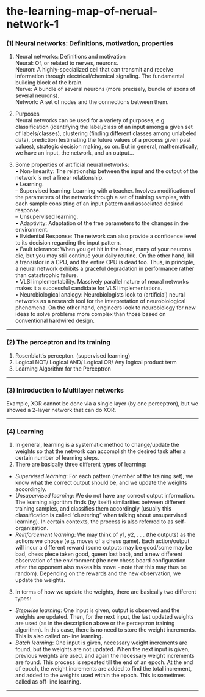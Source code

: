 # the-learning-map-of-nerual-network-1

### (1) Neural networks: Definitions, motivation, properties



1. Neural networks: Definitions and motivation
<br> Neural: Of, or related to nerves, neurons.
<br> Neuron: A highly-specialized cell that can transmit and receive information through electrical/chemical
signaling. The fundamental building block of the brain.
<br> Nerve: A bundle of several neurons (more precisely, bundle of axons of several neurons).
<br> Network: A set of nodes and the connections between them.

2. Purposes
<br> Neural networks can be used for a variety of purposes, e.g. classification (identifying the label/class of
an input among a given set of labels/classes), clustering (finding different classes among unlabeled data),
prediction (estimating the future values of a process given past values), strategic decision making, so on.
But in general, mathematically, we have an input, the network, and an output...

3. Some properties of artificial neural networks:
<br> • Non-linearity: The relationship between the input and the output of the network is not a linear
relationship.
<br> • Learning.
<br> – Supervised learning: Learning with a teacher. Involves modification of the parameters of the
network through a set of training samples, with each sample consisting of an input pattern and
associated desired response.
<br> – Unsupervised learning.
<br> • Adaptivity: Adaptation of the free parameters to the changes in the environment.
<br> • Evidential Response: The network can also provide a confidence level to its decision regarding the
input pattern.
<br> • Fault tolerance: When you get hit in the head, many of your neurons die, but you may still continue
your daily routine. On the other hand, kill a transistor in a CPU, and the entire CPU is dead too. Thus,
in principle, a neural network exhibits a graceful degradation in performance rather than catastrophic
failure.
<br> • VLSI implementability. Massively parallel nature of neural networks makes it a successful candidate
for VLSI implementations.
<br> • Neurobiological analogy: Neurobiologists look to (artificial) neural networks as a research tool for the
interpretation of neurobiological phenomena. On the other hand, engineers look to neurobiology for
new ideas to solve problems more complex than those based on conventional hardwired design.

_____

### (2) The perceptron and its training
1. Rosenblatt’s percepton. (supervised learning)
2. Logical NOT/ Logical AND/  Logical OR/ Any logical product term
3. Learning Algorithm for the Perceptron
******
### (3) Introduction to Multilayer networks
Example, XOR cannot be done via a single layer (by one perceptron), but we showed a 2-layer network that can do XOR.
******
### (4) Learning
1. In general, learning is a systematic method to change/update the weights so that the network can accomplish the desired task after a certain number of learning steps.
2. There are basically three different types of learning: 
* _Supervised learning_: For each pattern (member of the training set), we know what the correct output
should be, and we update the weights accordingly.
* _Unsupervised learning_: We do not have any correct output information. The learning algorithm finds
(by itself) similarities between different training samples, and classifies them accordingly (usually this
classification is called “clustering” when talking about unsupervised learning). In certain contexts, the
process is also referred to as self-organization.
* _Reinforcement learning_: We may think of y1, y2, . . . (the outputs) as the actions we choose (e.g. moves
of a chess game). Each action/output will incur a different reward (some outputs may be good/some
may be bad, chess piece taken good, queen lost bad), and a new different observation of the environment (the new chess board configuration after the opponent also makes his move - note that this may thus
be random). Depending on the rewards and the new observation, we update the weights.
3. In terms of how we update the weights, there are basically two different types:
* _Stepwise learning_: One input is given, output is observed and the weights are updated. Then, for the
next input, the last updated weights are used (as in the description above or the perceptron training
algorithm). In this case, there is no need to store the weight increments. This is also called on-line
learning.
* _Batch learning_: One input is given, necessary weight increments are found, but the weights are not
updated. When the next input is given, previous weights are used, and again the necessary weight
increments are found. This process is repeated till the end of an epoch. At the end of epoch, the
weight increments are added to find the total increment, and added to the weights used within the
epoch. This is sometimes called as off-line learning.
******
